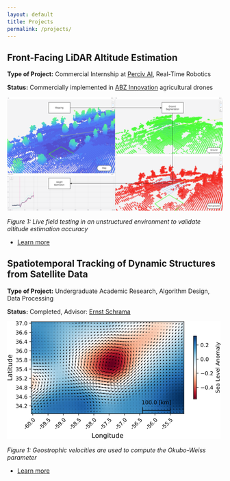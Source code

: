 ```yaml
---
layout: default
title: Projects
permalink: /projects/
---
```


## **Front-Facing LiDAR Altitude Estimation**

**Type of Project:** Commercial Internship at [Perciv AI](https://www.perciv.ai/), Real-Time Robotics

**Status:** Commercially implemented in [ABZ Innovation](https://abzinnovation.com/) agricultural drones

![Altitude estimation algorithm in an Orchard](/assets/Process_2.png)

*Figure 1: Live field testing in an unstructured environment to validate altitude estimation accuracy*

- [Learn more](/altitude_estimation/)

## **Spatiotemporal Tracking of Dynamic Structures from Satellite Data**

**Type of Project:** Undergraduate Academic Research, Algorithm Design, Data Processing

**Status:** Completed, Advisor: [Ernst Schrama](https://scholar.google.com/citations?user=-4MM-SUAAAAJ&hl=nl)

![Geostrophic velocities over Sea-Level Anomaly map](/assets/SLA_over_U-V.png)

*Figure 1: Geostrophic velocities are used to compute the Okubo-Weiss parameter*

- [Learn more](/eddy/)
